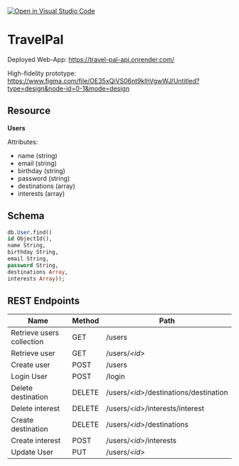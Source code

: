 [![Open in Visual Studio Code](https://classroom.github.com/assets/open-in-vscode-718a45dd9cf7e7f842a935f5ebbe5719a5e09af4491e668f4dbf3b35d5cca122.svg)](https://classroom.github.com/online_ide?assignment_repo_id=13497031&assignment_repo_type=AssignmentRepo)

# TravelPal

Deployed Web-App:
https://travel-pal-api.onrender.com/

High-fidelity prototype:
https://www.figma.com/file/OE35xQiVS06nt9klhVgwWJ/Untitled?type=design&node-id=0-1&mode=design

## Resource

**Users**

Attributes:

- name (string)
- email (string)
- birthday (string)
- password (string)
- destinations (array)
- interests (array)

## Schema

```sql
db.User.find((
id ObjectId(),
name String,
birthday String,
email String,
password String,
destinations Array,
interests Array));
```

## REST Endpoints

| Name                      | Method | Path                                     |
| ------------------------- | ------ | ---------------------------------------- |
| Retrieve users collection | GET    | /users                                   |
| Retrieve user             | GET    | /users/_\<id\>_                          |
| Create user               | POST   | /users                                   |
| Login User                | POST   | /login                                   |
| Delete destination        | DELETE | /users/_\<id\>_/destinations/destination |
| Delete interest           | DELETE | /users/_\<id\>_/interests/interest       |
| Create destination        | DELETE | /users/_\<id\>_/destinations             |
| Create interest           | POST   | /users/_\<id\>_/interests                |
| Update User               | PUT    | /users/_\<id\>_                          |
